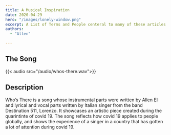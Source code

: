 ```yaml
---
title: A Musical Inspiration
date: 2020-04-29
hero: "/images/lonely-window.png"
excerpt: A List of Terms and People centeral to many of these articles.
authors:
  - "Allen"

---
```

## The Song
{{< audio src="/audio/whos-there.wav">}}

## Description
Who’s There is a song whose instrumental parts were written by Allen El and lyrical and vocal parts written by Italian singer from the band Destination 511, Lorenzo. It showcases an artistic piece created during the quarintinte of covid 19. The song reflects how covid 19 applies to people globally, and shows the experience of a singer in a country that has gotten a lot of attention during covid 19.
